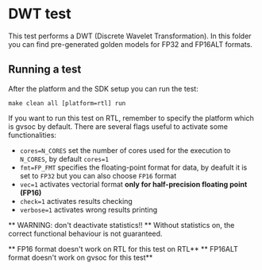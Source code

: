 # DWT test
This test performs a DWT (Discrete Wavelet Transformation).
In this folder you can find pre-generated golden models for FP32 and FP16ALT formats.

## Running a test
After the platform and the SDK setup you can run the test:

~~~~~shell
make clean all [platform=rtl] run
~~~~~

If you want to run this test on RTL, remember to specify the platform which is gvsoc by default.
There are several flags useful to activate some functionalities:

- `cores=N_CORES` set the number of cores used for the execution to `N_CORES`, by default `cores=1`
- `fmt=FP_FMT` specifies the floating-point format for data, by deafult it is set to `FP32` but you can also choose `FP16` format
- `vec=1` activates vectorial format **only for half-precision floating point (FP16)**
- `check=1` activates results checking
- `verbose=1` activates wrong results printing

** WARNING: don't deactivate statistics!! ** Without statistics on, the correct functional behaviour is not guaranteed.

** FP16 format doesn't work on RTL for this test on RTL**
** FP16ALT format doesn't work on gvsoc for this test**